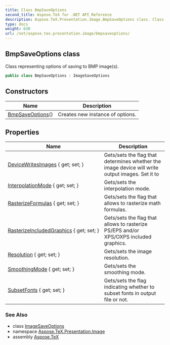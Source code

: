 ```yaml
---
title: Class BmpSaveOptions
second_title: Aspose.TeX for .NET API Reference
description: Aspose.TeX.Presentation.Image.BmpSaveOptions class. Class representing options of saving to BMP images
type: docs
weight: 630
url: /net/aspose.tex.presentation.image/bmpsaveoptions/
---
```

## BmpSaveOptions class

Class representing options of saving to BMP image(s).

```csharp
public class BmpSaveOptions : ImageSaveOptions
```

## Constructors

| Name | Description |
| --- | --- |
| [BmpSaveOptions](bmpsaveoptions/)() | Creates new instance of options. |

## Properties

| Name | Description |
| --- | --- |
| [DeviceWritesImages](../../aspose.tex.presentation.image/imagesaveoptions/devicewritesimages/) { get; set; } | Gets/sets the flag that determines whether the image device will write output images. Set it to |
| [InterpolationMode](../../aspose.tex.presentation.image/imagesaveoptions/interpolationmode/) { get; set; } | Gets/sets the interpolation mode. |
| [RasterizeFormulas](../../aspose.tex.presentation/saveoptions/rasterizeformulas/) { get; set; } | Gets/sets the flag that allows to rasterize math formulas. |
| [RasterizeIncludedGraphics](../../aspose.tex.presentation/saveoptions/rasterizeincludedgraphics/) { get; set; } | Gets/sets the flag that allows to rasterize PS/EPS and/or XPS/OXPS included graphics. |
| [Resolution](../../aspose.tex.presentation.image/imagesaveoptions/resolution/) { get; set; } | Gets/sets the image resolution. |
| [SmoothingMode](../../aspose.tex.presentation.image/imagesaveoptions/smoothingmode/) { get; set; } | Gets/sets the smoothing mode. |
| [SubsetFonts](../../aspose.tex.presentation/saveoptions/subsetfonts/) { get; set; } | Gets/sets the flag indicating whether to subset fonts in output file or not. |

### See Also

* class [ImageSaveOptions](../imagesaveoptions/)
* namespace [Aspose.TeX.Presentation.Image](../../aspose.tex.presentation.image/)
* assembly [Aspose.TeX](../../)


